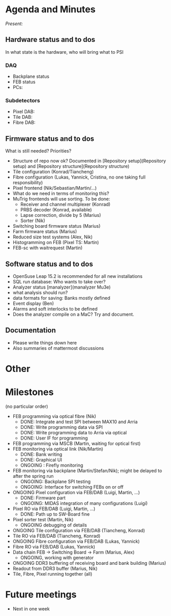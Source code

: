 # Agenda and Minutes

*Present:*


## Hardware status and to dos

In what state is the hardware, who will bring what to PSI

### DAQ
* Backplane status  
* FEB status
* PCs:

### Subdetectors
* Pixel DAB:  
* Tile DAB:  
* Fibre DAB:
   
## Firmware status and to dos

What is still needed? Priorities?

* Structure of repo now ok? Documented in [Repository setup](Repository setup) and [Repository structure](Repository structure)  
* Tile configuration (Konrad/Tiancheng)   
* Fibre configuration (Lukas, Yannick, Cristina, no one taking full responsibility)  
* Pixel frontend (Nik/Sebastian/Martin/...)
* What do we need in terms of monitoring this?
* MuTrig frontends will use sorting. To be done:  
    * Receiver and channel multiplexer (Konrad)
    * PRBS decoder (Konrad, available)
    * Lapse correction, divide by 5 (Marius)
    * Sorter (Nik)  
* Switching board firmware status (Marius)  
* Farm firmware status (Marius)  
* Reduced size test systems (Alex, Nik)  
* Histogramming on FEB (Pixel TS: Martin)  
* FEB-sc with waitrequest (Martin)  

## Software status and to dos
* OpenSuse Leap 15.2 is recommended for all new installations
* SQL run database: Who wants to take over?  
* Analyzer status [manalyzer](manalyzer Mu3e)
* what analysis should run?  
* data formats for saving: Banks mostly defined
* Event display (Ben)
* Alarms and soft interlocks to be defined
* Does the analyzer compile on a MaC? Try and document.  

## Documentation
* Please write things down here
* Also summaries of mattermost discussions

# Other

# Milestones
(no particular order)

* FEB programming via optical fibre (Nik)
     * DONE: Integrate and test SPI between MAX10 and Arria 
     * DONE: Write programming data via SPI
     * DONE: Write programming data to Arria via optical
     * DONE: User IF for programming
* FEB programming via MSCB (Martin, waiting for optical first)
* FEB monitoring via optical link (Nik/Martin)
     * DONE: Bank writing
     * DONE: Graphical UI
     * ONGOING : Firefly monitoring
* FEB monitoring via backplane (Martin/Stefan/Nik); might be delayed to after the spring run
     * ONGOING: Backplane SPI testing
     * ONGOING: Interface for switching FEBs on or off
* ONGOING Pixel configuration via FEB/DAB (Luigi, Martin, ...)
     * DONE: Firmware part
     * ONGOING: MIDAS integration of many configurations (Luigi)
* Pixel RO via FEB/DAB (Luigi, Martin, ...)
     * DONE: Path up to SW-Board fine
* Pixel sorter test (Martin, Nik)
     * ONGOING debugging of details
* ONGOING Tile configuration via FEB/DAB (Tiancheng, Konrad)
* Tile RO via FEB/DAB (Tiancheng, Konrad)
* ONGOING Fibre configuration via FEB/DAB (Lukas, Yannick)
* Fibre RO via FEB/DAB (Lukas, Yannick)
* Data chain FEB -> Switching Board -> Farm (Marius, Alex)
     * ONGOING, working with generator
* ONGOING DDR3 buffering of receiving board and bank building (Marius)
* Readout from DDR3 buffer (Marius, Nik)
* Tile, Fibre, Pixel running together (all)

# Future meetings

* Next in one week